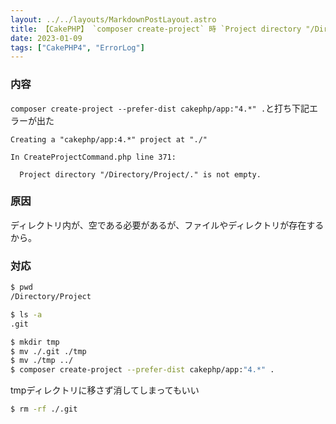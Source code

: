 ```yaml
---
layout: ../../layouts/MarkdownPostLayout.astro
title: 【CakePHP】 `composer create-project` 時 `Project directory "/Directory/Project" is not empty.`と出る
date: 2023-01-09
tags: ["CakePHP4", "ErrorLog"]
---
```


### 内容
`composer create-project --prefer-dist cakephp/app:"4.*" .`と打ち下記エラーが出た

```
Creating a "cakephp/app:4.*" project at "./"

In CreateProjectCommand.php line 371:
                                                                          
  Project directory "/Directory/Project/." is not empty.
```

### 原因
ディレクトリ内が、空である必要があるが、ファイルやディレクトリが存在するから。

### 対応
```sh
$ pwd
/Directory/Project

$ ls -a
.git

$ mkdir tmp
$ mv ./.git ./tmp
$ mv ./tmp ../
$ composer create-project --prefer-dist cakephp/app:"4.*" .
```

tmpディレクトリに移さず消してしまってもいい
```sh
$ rm -rf ./.git
```

